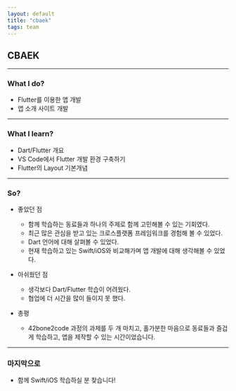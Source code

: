 ```yaml
---
layout: default
title: "cbaek"
tags: team
---
```


## CBAEK

---

### What I do?

- Flutter를 이용한 앱 개발
- 앱 소개 사이트 개발

---

### What I learn?

- Dart/Flutter 개요
- VS Code에서 Flutter 개발 환경 구축하기
- Flutter의 Layout 기본개념

---

### So?

- 좋았던 점

  - 함께 학습하는 동료들과 하나의 주제로 함께 고민해볼 수 있는 기회였다.
  - 최근 많은 관심을 받고 있는 크로스플랫폼 프레임워크를 경험해 볼 수 있었다.
  - Dart 언어에 대해 살펴볼 수 있었다.
  - 현재 학습하고 있는 Swift/iOS와 비교해가며 앱 개발에 대해 생각해볼 수 있었다.

- 아쉬웠던 점

  - 생각보다 Dart/Flutter 학습이 어려웠다.
  - 협업에 더 시간을 많이 들이지 못 했다.

- 총평

  - 42bone2code 과정의 과제를 두 개 마치고, 홀가분한 마음으로 동료들과 즐겁게 학습하고, 앱을 제작할 수 있는 시간이었습니다.

___

### 마지막으로

- 함께 Swift/iOS 학습하실 분 찾습니다!
